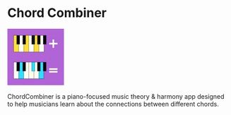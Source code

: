 # Chord Combiner

![ChordCombiner Light Mode Icon large-keyboards += 128px.jpg](https://github.com/thewildjacko/ChordCombiner-SwiftUI/blob/main/ChordCombiner%20Light%20Mode%20Icon%20large-keyboards%20%2B%3D%20128px.jpg)

ChordCombiner is a piano-focused music theory & harmony app designed to help musicians learn about the connections between different chords.
